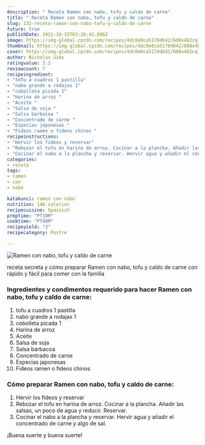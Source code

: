 ```yaml
---
description: " Receta Ramen con nabo, tofu y caldo de carne"
title: " Receta Ramen con nabo, tofu y caldo de carne"
slug: 132-receta-ramen-con-nabo-tofu-y-caldo-de-carne
future: true
publishDate: 2021-10-15T03:26:41.808Z
image: https://img-global.cpcdn.com/recipes/4dc0e0ca5170d642/680x482cq70/ramen-con-nabo-tofu-y-caldo-de-carne-foto-principal.jpg
thumbnail: https://img-global.cpcdn.com/recipes/4dc0e0ca5170d642/680x482cq70/ramen-con-nabo-tofu-y-caldo-de-carne-foto-principal.jpg
cover: https://img-global.cpcdn.com/recipes/4dc0e0ca5170d642/680x482cq70/ramen-con-nabo-tofu-y-caldo-de-carne-foto-principal.jpg
author: Nicholas Sims
ratingvalue: 3.2
reviewcount: 7
recipeingredient:
- "tofu a cuadros 1 pastilla"
- "nabo grande a rodajas 1"
- "cebolleta picada 1"
- "Harina de arroz "
- "Aceite "
- "Salsa de soja "
- "Salsa barbacoa "
- "Concentrado de carne "
- "Especias japonesas "
- "Fideos ramen o fideos chinos "
recipeinstructions:
- "Hervir los fideos y reservar"
- "Rebozar el tofu en harina de arroz. Cocinar a la plancha. Añadir las salsas, un poco de agua y reducir. Reservar."
- "Cocinar el nabo a la plancha y reservar. Hervir agua y añadir el concentrado de carne y algo de sal."
categories:
- receta
tags:
- ramen
- con
- nabo

katakunci: ramen con nabo 
nutrition: 146 calories
recipecuisine: Spainish
preptime: "PT19M"
cooktime: "PT40M"
recipeyield: "3"
recipecategory: Postre

---
```



![Ramen con nabo, tofu y caldo de carne](https://img-global.cpcdn.com/recipes/4dc0e0ca5170d642/680x482cq70/ramen-con-nabo-tofu-y-caldo-de-carne-foto-principal.jpg)

receta secreta y cómo preparar Ramen con nabo, tofu y caldo de carne con rápido y fácil para comer con la familia

<!--inarticleads1-->

### Ingredientes y condimentos requerido para hacer Ramen con nabo, tofu y caldo de carne:

1. tofu a cuadros 1 pastilla
1. nabo grande a rodajas 1
1. cebolleta picada 1
1. Harina de arroz 
1. Aceite 
1. Salsa de soja 
1. Salsa barbacoa 
1. Concentrado de carne 
1. Especias japonesas 
1. Fideos ramen o fideos chinos 



<!--inarticleads2-->

### Cómo preparar Ramen con nabo, tofu y caldo de carne:

1. Hervir los fideos y reservar
1. Rebozar el tofu en harina de arroz. Cocinar a la plancha. Añadir las salsas, un poco de agua y reducir. Reservar.
1. Cocinar el nabo a la plancha y reservar. Hervir agua y añadir el concentrado de carne y algo de sal.



¡Buena suerte y buena suerte!

